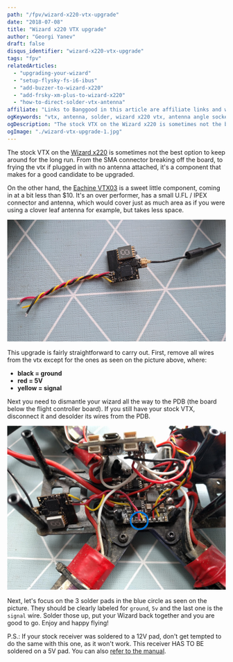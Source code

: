 ```yaml
---
path: "/fpv/wizard-x220-vtx-upgrade"
date: "2018-07-08"
title: "Wizard x220 VTX upgrade"
author: "Georgi Yanev"
draft: false
disqus_identifier: "wizard-x220-vtx-upgrade"
tags: "fpv"
relatedArticles:
  - "upgrading-your-wizard"
  - "setup-flysky-fs-i6-ibus"
  - "add-buzzer-to-wizard-x220"
  - "add-frsky-xm-plus-to-wizard-x220"
  - "how-to-direct-solder-vtx-antenna"
affiliate: "Links to Banggood in this article are affiliate links and would support the blog if used to make a purchase."
ogKeywords: "vtx, antenna, solder, wizard x220 vtx, antenna angle socket broken, how to fix wizard x220 vtx, vtx03, eachine vtx03, upgrade wizard vtx"
ogDescription: "The stock VTX on the Wizard x220 is sometimes not the best option to keep around for the long run. From the SMA connector breaking off the board, to frying the vtx if plugged in with no antenna attached, it's a component that makes for a good candidate to be upgraded."
ogImage: "./wizard-vtx-upgrade-1.jpg"
---
```


The stock VTX on the [Wizard x220][1] is sometimes not the best option to keep around for the long run. From the SMA connector breaking off the board, to frying the vtx if plugged in with no antenna attached, it's a component that makes for a good candidate to be upgraded.

On the other hand, the [Eachine VTX03][2] is a sweet little component, coming in at a bit less than $10. It's an over performer, has a small U.FL / IPEX connector and antenna, which would cover just as much area as if you were using a clover leaf antenna for example, but takes less space.

![Eachine VTX03](wizard-vtx-upgrade-1.jpg)

This upgrade is fairly straightforward to carry out. First, remove all wires from the vtx except for the ones as seen on the picture above, where:

- **black = ground**
- **red = 5V**
- **yellow = signal**

Next you need to dismantle your wizard all the way to the PDB (the board below the flight controller board). If you still have your stock VTX, disconnect it and desolder its wires from the PDB.

![Dismantled Wizard x220](wizard-vtx-upgrade-2.jpg)

Next, let's focus on the 3 solder pads in the blue circle as seen on the picture. They should be clearly labeled for `ground`, `5v` and the last one is the `signal` wire. Solder those up, put your Wizard back together and you are good to go. Enjoy and happy flying!

P.S.: If your stock receiver was soldered to a 12V pad, don't get tempted to do the same with this one, as it won't work. This receiver HAS TO BE soldered on a 5V pad. You can also [refer to the manual][3].

[0]: Linkslist
[1]: https://bit.ly/eachine-wizardx220
[2]: https://bit.ly/eachine-vtx-03
[3]: https://www.eachine.com/Eachine-VTX03-Super-Mini-5_8G-72CH-0-or-25mW-or-50mw-or-200mW-Switchable-FPV-Transmitter-p-697.html
